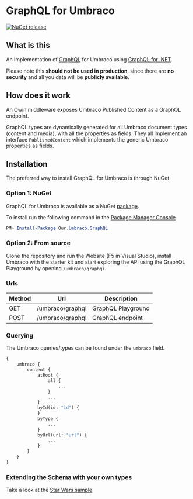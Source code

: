 # GraphQL for Umbraco

[![NuGet release](https://img.shields.io/nuget/v/Our.Umbraco.GraphQL.svg)](https://www.nuget.org/packages/Our.Umbraco.GraphQL)

## What is this

An implementation of [GraphQL](https://graphql.org) for Umbraco using [GraphQL for .NET](https://github.com/graphql-dotnet/graphql-dotnet).

Please note this **should not be used in production**, since there are **no security** and all you data will be **publicly available**.

## How does it work

An Owin middleware exposes Umbraco Published Content as a GraphQL endpoint.

GraphQL types are dynamically generated for all Umbraco document types (content and media), with all the properties as fields. They all implement an interface `PublishedContent` which implements the generic Umbraco properties as fields.

## Installation

The preferred way to install GraphQL for Umbraco is through NuGet

### Option 1: NuGet

GraphQL for Umbraco is available as a NuGet [package](https://www.nuget.org/packages/Our.Umbraco.GraphQL).

To install run the following command in the [Package Manager Console](https://docs.nuget.org/docs/start-here/using-the-package-manager-console)

```powershell
PM> Install-Package Our.Umbraco.GraphQL
```

### Option 2: From source

Clone the repository and run the Website (F5 in Visual Studio), install Umbraco with the starter kit and start exploring the API using the GraphQL Playground by opening `/umbraco/graphql`.

### Urls

| Method | Url              | Description        |
| ------ | ---------------- | ------------------ |
| GET    | /umbraco/graphql | GraphQL Playground |
| POST   | /umbraco/graphql | GraphQL endpoint   |

### Querying

The Umbraco queries/types can be found under the `umbraco` field.

```graphql
{
    umbraco {
        content {
            atRoot {
                all {
                    ...
                }
                ...
            }
            byId(id: "id") {
            }
            byType {
                ...
            }
            byUrl(url: "url") {
                ...
            }
        }
    }
}
```

### Extending the Schema with your own types

Take a look at the [Star Wars sample](samples/Website/Starwars).
